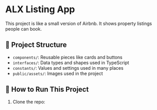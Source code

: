 # ALX Listing App

This project is like a small version of Airbnb. It shows property listings people can book.

## 📂 Project Structure

- `components/`: Reusable pieces like cards and buttons
- `interfaces/`: Data types and shapes used in TypeScript
- `constants/`: Values and settings used in many places
- `public/assets/`: Images used in the project

## 🚀 How to Run This Project

1. Clone the repo:
